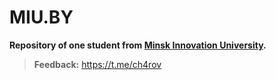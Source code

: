 # MIU.BY
**Repository of one student from [Minsk Innovation University](https://miu.by/).**
> **Feedback:** https://t.me/ch4rov
